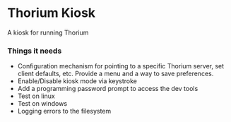 # Thorium Kiosk

A kiosk for running Thorium

### Things it needs
* Configuration mechanism for pointing to a specific Thorium server, set client defaults, etc. Provide a menu and a way to save preferences.
* Enable/Disable kiosk mode via keystroke 
* Add a programming password prompt to access the dev tools
* Test on linux
* Test on windows
* Logging errors to the filesystem

